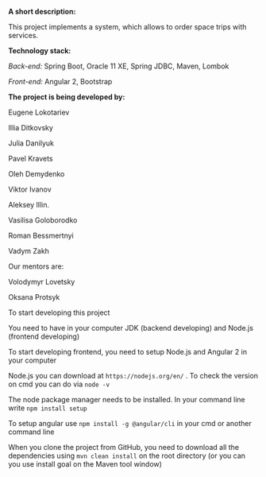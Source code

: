 **A short description:**

This project implements a system, which allows to order space trips with services.

**Technology stack:**

_Back-end:_ Spring Boot, Oracle 11 XE, Spring JDBC, Maven, Lombok

_Front-end:_ Angular 2, Bootstrap

**The project is being developed by:**

Eugene Lokotariev

Illia Ditkovsky

Julia Danilyuk

Pavel Kravets

Oleh Demydenko

Viktor Ivanov

Aleksey Illin.

Vasilisa Goloborodko

Roman Bessmertnyi

Vadym Zakh

Our mentors are:

Volodymyr Lovetsky

Oksana Protsyk

To start developing this project

You need to have in your computer JDK (backend developing) and Node.js (frontend developing)

To start developing frontend, you need to setup Node.js and Angular 2 in your computer

Node.js you can download at `https://nodejs.org/en/` . To check the version on cmd you can do via `node -v`

The node package manager needs to be installed. In your command line write `npm install setup`

To setup angular use `npm install -g @angular/cli` in your cmd or another command line

When you clone the project from GitHub, you need to download all the dependencies using `mvn clean install` on the root directory (or you can you use install goal on the Maven tool window)
